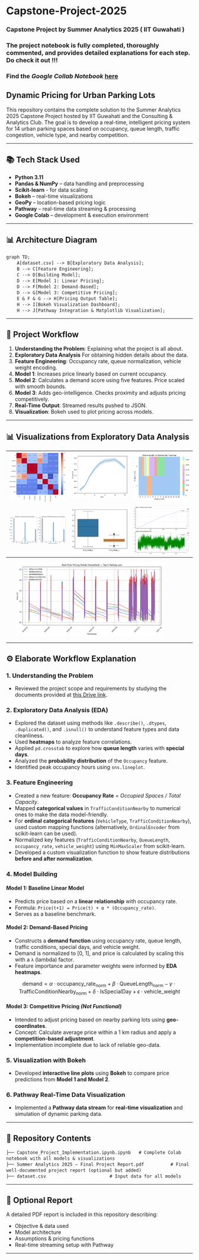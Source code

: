 
# Capstone-Project-2025
### Capstone Project by Summer Analytics 2025 ( IIT Guwahati )
### The project notebook is fully completed, thoroughly commented, and provides detailed explanations for each step. Do check it out !!!
### Find the *Google Collab Notebook* [here](https://colab.research.google.com/drive/1vOrrPVJAKDlXFDHchGSLN576CrMV8eRS?usp=sharing)

## Dynamic Pricing for Urban Parking Lots

This repository contains the complete solution to the Summer Analytics 2025 Capstone Project hosted by IIT Guwahati and the Consulting & Analytics Club. The goal is to develop a real-time, intelligent pricing system for 14 urban parking spaces based on occupancy, queue length, traffic congestion, vehicle type, and nearby competition.

---

## 📚 Tech Stack Used

* **Python 3.11**
* **Pandas & NumPy** – data handling and preprocessing
* **Scikit-learn** - for data scaling
* **Bokeh** – real-time visualizations
* **GeoPy** – location-based pricing logic
* **Pathway** – real-time data streaming & processing
* **Google Colab** – development & execution environment

---

## 📊 Architecture Diagram

```mermaid
graph TD;
    A[dataset.csv] --> B[Exploratory Data Analysis];
    B --> C[Feature Engineering];
    C --> D[Building Model];
    D --> E[Model 1: Linear Pricing];
    D --> F[Model 2: Demand-Based];
    D --> G[Model 3: Competitive Pricing];
    E & F & G --> H[Pricing Output Table];
    H --> I[Bokeh Visualization Dashboard];
    H --> J[Pathway Integration & Matplotlib Visualization];
```

---

## 🔄 Project Workflow

1. **Understanding the Problem**: Explaining what the project is all about.
2. **Exploratory Data Analysis** For obtaining hidden details about the data.
3. **Feature Engineering**: Occupancy rate, queue normalization, vehicle weight encoding.
4. **Model 1**: Increases price linearly based on current occupancy.
5. **Model 2**: Calculates a demand score using five features. Price scaled with smooth bounds.
6. **Model 3**: Adds geo-intelligence. Checks proximity and adjusts pricing competitively.
7. **Real-Time Output**: Streamed results pushed to JSON.
8. **Visualization**: Bokeh used to plot pricing across models.

---

## 📊 Visualizations from Exploratory Data Analysis

<table>
  <tr>
    <td><img src="/1.png" width="250"/></td>
    <td><img src="/2.png" width="250"/></td>
    <td><img src="/3.png" width="250"/></td>
  </tr>
  <tr>
    <td><img src="/4.png" width="250"/></td>
    <td><img src="/5.png" width="250"/></td>
    <td><img src="/6.png" width="250"/></td>
  </tr>
</table>


<div style="margin-left: 5%;">
  <img src="7.png" width="400"/>
</div>


---

## ⚙️ Elaborate Workflow Explanation

### 1. Understanding the Problem
- Reviewed the project scope and requirements by studying the documents provided at [this Drive link](https://drive.google.com/drive/folders/1ts6zhcX8hAj1X-c9HLre_giZpGT7zxT5).

### 2. Exploratory Data Analysis (EDA)
- Explored the dataset using methods like `.describe()`, `.dtypes`, `.duplicated()`, and `.isnull()` to understand feature types and data cleanliness.
- Used **heatmaps** to analyze feature correlations.
- Applied `pd.crosstab` to explore how **queue length** varies with **special days**.
- Analyzed the **probability distribution** of the `Occupancy` feature.
- Identified peak occupancy hours using `sns.lineplot`.

### 3. Feature Engineering
- Created a new feature: **Occupancy Rate** = *Occupied Spaces / Total Capacity*.
- Mapped **categorical values** in `TrafficConditionNearby` to numerical ones to make the data model-friendly.
- For **ordinal categorical features** (`VehicleType`, `TrafficConditionNearby`), used custom mapping functions (alternatively, `OrdinalEncoder` from scikit-learn can be used).
- Normalized key features (`TrafficConditionNearby`, `QueueLength`, `occupancy_rate`, `vehicle_weight`) using `MinMaxScaler` from scikit-learn.
- Developed a custom visualization function to show feature distributions **before and after normalization**.

### 4. Model Building

#### Model 1: Baseline Linear Model
- Predicts price based on a **linear relationship** with occupancy rate.
- Formula: `Price(t+1) = Price(t) + α * (Occupancy_rate)`.
- Serves as a baseline benchmark.

#### Model 2: Demand-Based Pricing
- Constructs a **demand function** using occupancy rate, queue length, traffic conditions, special days, and vehicle weight.
- Demand is normalized to [0, 1], and price is calculated by scaling this with a `λ` (lambda) factor.
- Feature importance and parameter weights were informed by **EDA heatmaps**.
```math
\text{demand} = \alpha \cdot \text{occupancy\_rate}_{\text{norm}} + 
                \beta \cdot \text{QueueLength}_{\text{norm}} - 
                \gamma \cdot \text{TrafficConditionNearby}_{\text{norm}} + 
                \delta \cdot \text{IsSpecialDay} + 
                \epsilon \cdot \text{vehicle\_weight}
```
    

#### Model 3: Competitive Pricing *(Not Functional)*
- Intended to adjust pricing based on nearby parking lots using **geo-coordinates**.
- Concept: Calculate average price within a 1 km radius and apply a **competition-based adjustment**.
- Implementation incomplete due to lack of reliable geo-data.

### 5. Visualization with Bokeh
- Developed **interactive line plots** using **Bokeh** to compare price predictions from **Model 1 and Model 2**.

### 6. Pathway Real-Time Data Visualization
- Implemented a **Pathway data stream** for **real-time visualization** and simulation of dynamic parking data.


---

## 📂 Repository Contents

```
├── Capstone_Project_Implementation.ipynb.ipynb   # Complete Colab notebook with all models & visualizations
├── Summer Analytics 2025 – Final Project Report.pdf          # Final well-documented project report (optional but added)
├── dataset.csv                        # Input data for all models
```

---

## 📄 Optional Report

A detailed PDF report is included in this repository describing:

* Objective & data used
* Model architecture
* Assumptions & pricing functions
* Real-time streaming setup with Pathway

---




